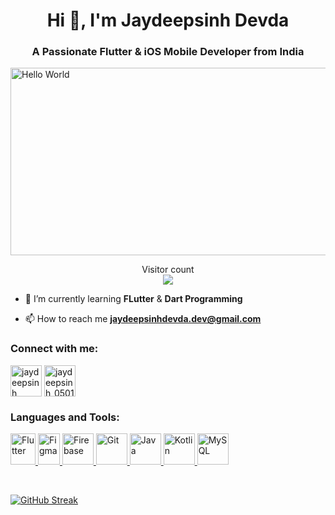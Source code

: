 <h1 align="center">Hi 👋, I'm Jaydeepsinh Devda</h1>
<h3 align="center">A Passionate Flutter & iOS Mobile Developer from India</h3>


<img src="https://github.com/Jaydeepsinh-Devda/Jaydeepsinh-Devda/assets/88308058/553db6b0-f0db-4cd1-a360-58d0894bec60" alt="Hello World" width="1200" height="300">


<p align="center"> 
  Visitor count<br>
  <img src="https://profile-counter.glitch.me/Jaydeepsinh-Devda/count.svg" />
</p>


- 🌱 I’m currently learning **FLutter** & **Dart Programming**

- 📫 How to reach me **jaydeepsinhdevda.dev@gmail.com**


<h3 align="left">Connect with me:</h3>
<p align="left">
<a href="https://www.linkedin.com/in/jaydeepsinh-devda/" target="blank"><img align="center" src="https://github.com/Jaydeepsinh-Devda/Jaydeepsinh-Devda/assets/88308058/a6e29c07-c352-4473-8bbc-a3cd0b001e25" alt="jaydeepsinh devda" height="50" width="50" /></a>
<a href="https://twitter.com/JR_Devda" target="blank"><img align="center" src="https://github.com/Jaydeepsinh-Devda/Jaydeepsinh-Devda/assets/88308058/91b8eccf-0291-4191-bd3a-9339af90382d" alt="jaydeepsinh_0501" height="50" width="50" /></a>
</p>


<h3 align="left">Languages and Tools:</h3>
<p align="left"> <a href="https://flutter.dev/" target="_blank"> <img src="https://github.com/Jaydeepsinh-Devda/Jaydeepsinh-Devda/assets/88308058/317271e1-7d1d-4fd7-b0a9-6e8cbd61b1b7" alt="Flutter" width="40" height="50"/> </a> 
<a href="https://www.figma.com/" target="_blank"> <img src="https://github.com/Jaydeepsinh-Devda/Jaydeepsinh-Devda/assets/88308058/6c40aa5e-f864-4b3e-9561-4db8a6905c7e" alt="Figma" width="35" height="50"/> </a> 
<a href="https://firebase.google.com/" target="_blank""> <img src="https://github.com/Jaydeepsinh-Devda/Jaydeepsinh-Devda/assets/88308058/47387838-dfc9-4ada-b4ef-74104b068205" alt="Firebase" width="50" height="50"/> </a> 
<a href="https://git-scm.com/" target="_blank" "> <img src="https://github.com/Jaydeepsinh-Devda/Jaydeepsinh-Devda/assets/88308058/a37c29f7-7e87-4a34-8dfa-e4004e03fab0" alt="Git" width="50" height="50"/> </a> 
<a href="https://www.java.com" target="_blank"> <img src="https://github.com/Jaydeepsinh-Devda/Jaydeepsinh-Devda/assets/88308058/ba5e82be-0ed9-4b27-8b53-b49a1072f094" alt="Java" width="50" height="50"/> </a> 
<a href="https://kotlinlang.org" target="_blank"> <img src="https://github.com/Jaydeepsinh-Devda/Jaydeepsinh-Devda/assets/88308058/2ef93036-7eb8-4a9b-9edb-b12322e7190b" alt="Kotlin" width="50" height="50"/> </a>
<a href="https://www.mysql.com/" target="_blank"> <img src="https://github.com/Jaydeepsinh-Devda/Jaydeepsinh-Devda/assets/88308058/1834ef5a-3c22-40ef-8ef5-37e01c367ad2" alt="MySQL" width="50" height="50"/> </a> 
</p>
<br/>

<a href="https://git.io/streak-stats"><img src="https://streak-stats.demolab.com?user=Jaydeepsinh-Devda&theme=dark" alt="GitHub Streak" /></a>
